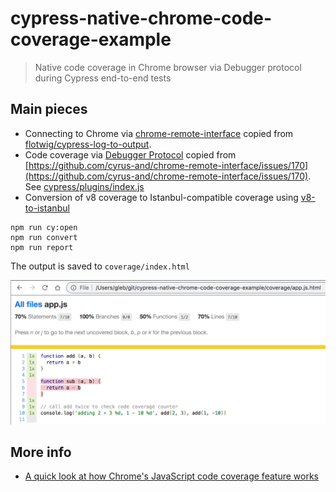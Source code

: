 # cypress-native-chrome-code-coverage-example
> Native code coverage in Chrome browser via Debugger protocol during Cypress end-to-end tests

## Main pieces

- Connecting to Chrome via [chrome-remote-interface](https://github.com/cyrus-and/chrome-remote-interface) copied from [flotwig/cypress-log-to-output](https://github.com/flotwig/cypress-log-to-output).
- Code coverage via [Debugger Protocol](https://chromedevtools.github.io/devtools-protocol/tot/Profiler/) copied from [https://github.com/cyrus-and/chrome-remote-interface/issues/170](https://github.com/cyrus-and/chrome-remote-interface/issues/170). See [cypress/plugins/index.js](cypress/plugins/index.js)
- Conversion of v8 coverage to Istanbul-compatible coverage using [v8-to-istanbul](https://github.com/istanbuljs/v8-to-istanbul)

```shell
npm run cy:open
npm run convert
npm run report
```

The output is saved to `coverage/index.html`

![Coverage](images/coverage.png)


## More info

- [A quick look at how Chrome's JavaScript code coverage feature works](https://www.mattzeunert.com/2017/03/29/how-does-chrome-code-coverage-work.html)
